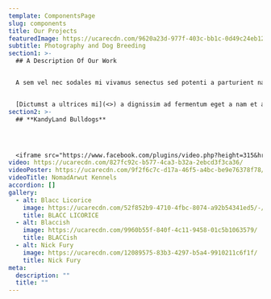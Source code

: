 ```yaml
---
template: ComponentsPage
slug: components
title: Our Projects
featuredImage: https://ucarecdn.com/9620a23d-977f-403c-bb1c-0d49c24eb12b/-/preview/-/enhance/61/
subtitle: Photography and Dog Breeding
section1: >-
  ## A Description Of Our Work


  A sem vel nec sodales mi vivamus senectus sed potenti a parturient nascetur tincidunt nisi pulvinar rhoncus a. Risus imperdiet taciti suspendisse facilisi a per metus cubilia varius a nostra adipiscing amet ultrices quisque ac mi a.


  [Dictumst a ultrices mi](<>) a dignissim ad fermentum eget a nam et a blandit scelerisque. Taciti lorem tempor quam vestibulum dis habitasse vestibulum diam vel est ut proin dis auctor. Suscipit sceler isque orci magna interdum vel bibendum duis netus a consectetur dui magnis ac aliquet sem posuere tincidunt vestibulum.
section2: >-
  ## **KandyLand Bulldogs**




  <iframe src="https://www.facebook.com/plugins/video.php?height=315&href=https%3A%2F%2Fwww.facebook.com%2F129943857762093%2Fvideos%2F1340704492782138%2F&show_text=false&width=560" width="560" height="315" style="border:none;overflow:hidden" scrolling="no" frameborder="0" allowTransparency="true" allow="encrypted-media" allowFullScreen="true"></iframe>
video: https://ucarecdn.com/827fc92c-b577-4ca3-b32a-2ebcd3f3ca36/
videoPoster: https://ucarecdn.com/9f2f6c7c-d17a-46f5-a4bc-be9e76378f78/-/preview/-/grayscale/
videoTitle: NomadArwut Kennels
accordion: []
gallery:
  - alt: Blacc Licorice
    image: https://ucarecdn.com/52f852b9-4710-4fbc-8074-a92b54341ed5/-/preview/-/enhance/50/
    title: BLACC LICORICE
  - alt: Blaccish
    image: https://ucarecdn.com/9960b55f-840f-4c11-9458-01c5b1063579/
    title: BLACCish
  - alt: Nick Fury
    image: https://ucarecdn.com/12089575-83b3-4297-b5a4-9910211c6f1f/
    title: Nick Fury
meta:
  description: ""
  title: ""
---
```

